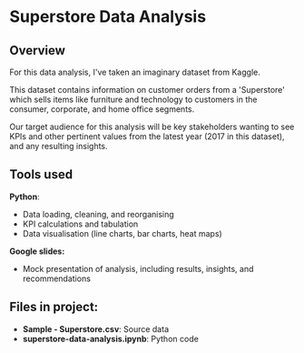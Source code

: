 # Superstore Data Analysis
## Overview
For this data analysis, I've taken an imaginary dataset from Kaggle.

This dataset contains information on customer orders from a 'Superstore' which sells items like furniture and technology to customers in the consumer, corporate, and home office segments.

Our target audience for this analysis will be key stakeholders wanting to see KPIs and other pertinent values from the latest year (2017 in this dataset), and any resulting insights.

## Tools used
**Python**:
- Data loading, cleaning, and reorganising
- KPI calculations and tabulation
- Data visualisation (line charts, bar charts, heat maps)

**Google slides:**
- Mock presentation of analysis, including results, insights, and recommendations

## Files in project:
- **Sample - Superstore.csv**: Source data
- **superstore-data-analysis.ipynb**: Python code
  
